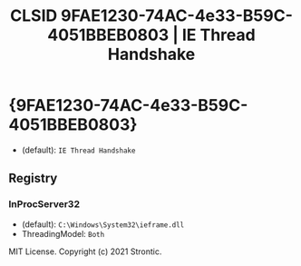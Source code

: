 ﻿---
title: "CLSID 9FAE1230-74AC-4e33-B59C-4051BBEB0803 | IE Thread Handshake"
excerpt: What is COM-Object CLSID 9FAE1230-74AC-4e33-B59C-4051BBEB0803?
---

# {9FAE1230-74AC-4e33-B59C-4051BBEB0803}

* (default): `IE Thread Handshake`

## Registry


### InProcServer32

* (default): `C:\Windows\System32\ieframe.dll`
* ThreadingModel: `Both`

MIT License. Copyright (c) 2021 Strontic.


